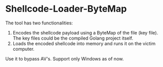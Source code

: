# Shellcode-Loader-ByteMap

The tool has two functionalities:
1. Encodes the shellcode payload using a ByteMap of the file (key file). The key files could be the compiled Golang project itself.
2. Loads the encoded shellcode into memory and runs it on the victim computer.

Use it to bypass AV's. Support only Windows as of now.

